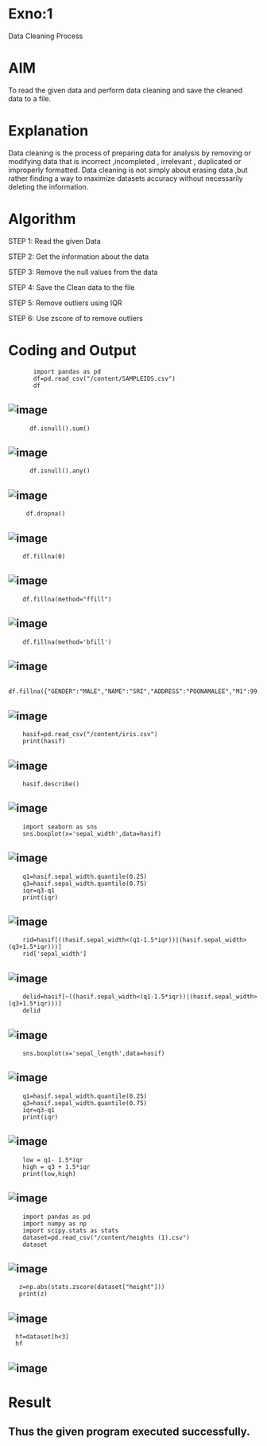 # Exno:1
Data Cleaning Process

# AIM
To read the given data and perform data cleaning and save the cleaned data to a file.

# Explanation
Data cleaning is the process of preparing data for analysis by removing or modifying data that is incorrect ,incompleted , irrelevant , duplicated or improperly formatted. Data cleaning is not simply about erasing data ,but rather finding a way to maximize datasets accuracy without necessarily deleting the information.

# Algorithm
STEP 1: Read the given Data

STEP 2: Get the information about the data

STEP 3: Remove the null values from the data

STEP 4: Save the Clean data to the file

STEP 5: Remove outliers using IQR

STEP 6: Use zscore of to remove outliers

# Coding and Output
           import pandas as pd
           df=pd.read_csv("/content/SAMPLEIDS.csv")
           df
## ![image](https://github.com/user-attachments/assets/ecb96bc7-b5dd-4631-b601-c49ca0979c6a)

          df.isnull().sum()
          
## ![image](https://github.com/user-attachments/assets/07f7c768-aca2-4d65-aefd-1bdb887b4eb8)

          df.isnull().any()

 ## ![image](https://github.com/user-attachments/assets/398c7eaa-7ece-4267-9ad2-cf6e5602b6ad)

         df.dropna()

 ## ![image](https://github.com/user-attachments/assets/f1950823-52be-410d-8338-d459bd08fc63)

        df.fillna(0)

## ![image](https://github.com/user-attachments/assets/c8da69f2-cd89-4777-b373-12dc6ff6afcb)

        df.fillna(method="ffill")

## ![image](https://github.com/user-attachments/assets/121014d4-4517-418a-849e-3915705f4952)

        df.fillna(method='bfill')

## ![image](https://github.com/user-attachments/assets/76d34da4-68e8-42d2-9675-13c57cfb227a)

        df.fillna({"GENDER":"MALE","NAME":"SRI","ADDRESS":"POONAMALEE","M1":99,"M2":88,"M3":77,"M4":66,"TOTAL":350,"AVG":112.6987})

## ![image](https://github.com/user-attachments/assets/df853725-4251-48a2-b3cb-8eff8f15f7ec)

        hasif=pd.read_csv("/content/iris.csv")
        print(hasif)

## ![image](https://github.com/user-attachments/assets/0ab686f0-2617-48d5-89f3-63e25bb2339b)

        hasif.describe()

## ![image](https://github.com/user-attachments/assets/5f8ae5e6-696e-4468-abbf-08b603a9bb0e)

        import seaborn as sns
        sns.boxplot(x='sepal_width',data=hasif)

## ![image](https://github.com/user-attachments/assets/0ddc56e6-30cc-43e0-88e3-9a9b9b1de698)

        q1=hasif.sepal_width.quantile(0.25)
        q3=hasif.sepal_width.quantile(0.75)
        iqr=q3-q1
        print(iqr)

## ![image](https://github.com/user-attachments/assets/2f61d225-6d6e-4105-b1c5-3752938ba0aa)

        rid=hasif[((hasif.sepal_width<(q1-1.5*iqr))|(hasif.sepal_width>(q3+1.5*iqr)))]
        rid['sepal_width']

## ![image](https://github.com/user-attachments/assets/57170d2d-a5ac-483f-9e3f-bc75e70ff91f)

        delid=hasif[~((hasif.sepal_width<(q1-1.5*iqr))|(hasif.sepal_width>(q3+1.5*iqr)))]
        delid

## ![image](https://github.com/user-attachments/assets/dca6c8eb-3271-4a15-8557-5ff6e622f042)

        sns.boxplot(x='sepal_length',data=hasif)

## ![image](https://github.com/user-attachments/assets/fb17e53a-28d6-4abf-acfb-b804816a244d)
      
        q1=hasif.sepal_width.quantile(0.25)
        q3=hasif.sepal_width.quantile(0.75)
        iqr=q3-q1
        print(iqr)

## ![image](https://github.com/user-attachments/assets/39928bb2-44b7-4a62-85de-f57a68a982f8)

        low = q1- 1.5*iqr
        high = q3 + 1.5*iqr
        print(low,high)

## ![image](https://github.com/user-attachments/assets/1336ba77-d6d3-411c-8efb-4cb9efb7c837)
         
        import pandas as pd
        import numpy as np
        import scipy.stats as stats
        dataset=pd.read_csv("/content/heights (1).csv")
        dataset

 ## ![image](https://github.com/user-attachments/assets/ce5144e1-97ab-4dd0-a0cf-c74f4b52b718)

       z=np.abs(stats.zscore(dataset["height"]))
       print(z)

 ## ![image](https://github.com/user-attachments/assets/26d48289-2cac-45bc-aaba-0ce56101cb1b)

      hf=dataset[h<3]
      hf

## ![image](https://github.com/user-attachments/assets/62c40fd4-3e1f-4f80-8e17-3427f73c04d6)
      
# Result
## Thus the given program executed successfully.
